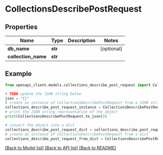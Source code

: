 # CollectionsDescribePostRequest


## Properties

Name | Type | Description | Notes
------------ | ------------- | ------------- | -------------
**db_name** | **str** |  | [optional] 
**collection_name** | **str** |  | 

## Example

```python
from openapi_client.models.collections_describe_post_request import CollectionsDescribePostRequest

# TODO update the JSON string below
json = "{}"
# create an instance of CollectionsDescribePostRequest from a JSON string
collections_describe_post_request_instance = CollectionsDescribePostRequest.from_json(json)
# print the JSON string representation of the object
print(CollectionsDescribePostRequest.to_json())

# convert the object into a dict
collections_describe_post_request_dict = collections_describe_post_request_instance.to_dict()
# create an instance of CollectionsDescribePostRequest from a dict
collections_describe_post_request_from_dict = CollectionsDescribePostRequest.from_dict(collections_describe_post_request_dict)
```
[[Back to Model list]](../README.md#documentation-for-models) [[Back to API list]](../README.md#documentation-for-api-endpoints) [[Back to README]](../README.md)


